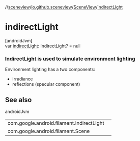 //[sceneview](../../../index.md)/[io.github.sceneview](../index.md)/[SceneView](index.md)/[indirectLight](indirect-light.md)

# indirectLight

[androidJvm]\
var [indirectLight](indirect-light.md): IndirectLight? = null

###  IndirectLight is used to simulate environment lighting

Environment lighting has a two components:

- 
   irradiance
- 
   reflections (specular component)

## See also

androidJvm

| | |
|---|---|
| com.google.android.filament.IndirectLight |  |
| com.google.android.filament.Scene |  |
